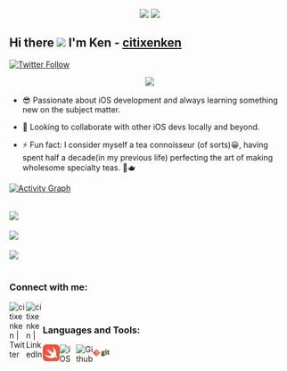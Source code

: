 
<p align="center">

  <img src="https://img.shields.io/badge/Focus-iOS%2C%20Ethereum-blue" />
  <img src="https://img.shields.io/badge/Loves-Tea-yellowgreen" />
</p>

## Hi there <img src="https://media.giphy.com/media/hvRJCLFzcasrR4ia7z/giphy.gif" width="28"> I'm Ken - [citixenken][twitter]

[![Twitter Follow](https://img.shields.io/twitter/follow/citixenken?color=1DA1F2&logo=twitter&style=for-the-badge)](https://twitter.com/intent/follow?original_referer=https%3A%2F%2Fgithub.com%2Fcitixenken&screen_name=citixenken)

<p align="center">
  <a href="https://github.com/citixenken/readme-typing-svg"><img src="https://readme-typing-svg.herokuapp.com/?lines=An%20iOS%20Developer;Blockchain%20Enthusiast;&font=Fira%20Code&center=true&width=440&height=45&color=FFFFFF&vCenter=true&size=22"></a>
</p>

- 😎 Passionate about iOS development and always learning something new on the subject matter.
- 👯 Looking to collaborate with other iOS devs locally and beyond.

- ⚡ Fun fact: I consider myself a tea connoisseur (of sorts)😀, having spent half a decade(in my previous life) perfecting the art of making wholesome specialty teas. 🍵🫖

<a href="https://github.com/citixenken/github-readme-activity-graph"><img alt="Activity Graph" src="https://activity-graph.herokuapp.com/graph?username=citixenken&bg_color=1F222E&color=F8D866&line=D9E650&point=FFFFFF&hide_border=true" /></a>
<br><br>

<a href="https://github.com/citixenken/github-readme-stats">
  <img align="center" src="https://github-readme-stats.vercel.app/api?username=citixenken&show_icons=true&hide=contribs,prs&theme=highcontrast" />
</a><br><br
            
<a href="https://git.io/streak-stats">
  <img align="center" src="https://github-readme-streak-stats.herokuapp.com/?user=citixenken&theme=highcontrast" />
</a>
<br><br>

<a href="https://github.com/citixenken/github-readme-stats">
  <img align="center" src="https://github-readme-stats.vercel.app/api/top-langs/?username=citixenken&theme=highcontrast&layout=compact" />
</a>
<br><br>

### Connect with me:

[<img align="left" alt="citixenken | Twitter" width="30px" src="https://img.icons8.com/color/48/000000/twitter--v2.png" />][twitter]
[<img align="left" alt="citixenken | LinkedIn" width="30px" src="https://img.icons8.com/color/48/000000/linkedin.png" />][linkedin]

<br />

### Languages and Tools:
[<img align="left" alt="Swift" width="30px" src="https://raw.githubusercontent.com/github/explore/80688e429a7d4ef2fca1e82350fe8e3517d3494d/topics/swift/swift.png" />][Swift]
[<img align="left" alt="iOS" width="30px" src="https://img.icons8.com/color/48/000000/ios-logo.png" />][iOS]
[<img align="left" alt="Github" width="30px" src="https://img.icons8.com/color/48/000000/github-2.png" />][Github]
[<img align="left" alt="Git" width="30px" src="https://raw.githubusercontent.com/github/explore/80688e429a7d4ef2fca1e82350fe8e3517d3494d/topics/git/git.png" />][Git]


[twitter]: https://twitter.com/citixenken
[linkedin]: https://linkedin.com/in/ken-muyesu
[Swift]: https://docs.swift.org/swift-book/GuidedTour/GuidedTour.html
[iOS]: https://www.apple.com/ios/ios-15/
[Github]: https://github.com/
[Git]: https://git-scm.com/


